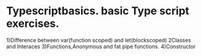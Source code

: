 # Typescriptbasics. basic Type script exercises. 
1)Difference between var(function scoped) and let(blockscoped)
2Classes and Interaces
3)Functions,Anonymous and fat pipe functions.
4)Constructor
